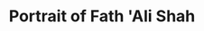 ---
pid: '2'
artist: Mihr 'Ali
location: Iran
title: Portrait of Fath 'Ali Shah
_date: '1816'
object_type: portrait
current_location: The Museum of Islamic Art, Qatar
wiki_link: https://commons.wikimedia.org/wiki/File:Mihr_%27Ali,_Iran,_1816_-_Portrait_of_Fath_%27Ali_Shah_-_Google_Art_Project.jpg
permalink: /objects/2/
layout: iiif-image-page
---
